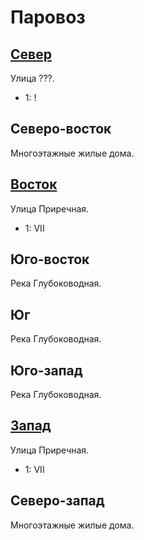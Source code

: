 # Паровоз

## [Север](./550100.md)

Улица ???.

* 1:    !

## Северо-восток

Многоэтажные жилые дома.

## [Восток](./560110.md)

Улица Приречная.

* 1:    VII

## Юго-восток

Река Глубоководная.

## Юг

Река Глубоководная.

## Юго-запад

Река Глубоководная.

## [Запад](./540110.md)

Улица Приречная.

* 1:    VII

## Северо-запад

Многоэтажные жилые дома.

